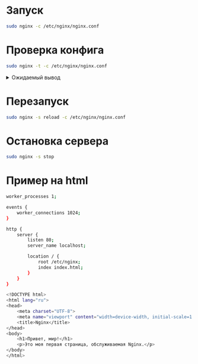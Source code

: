 # Запуск
```sh
sudo nginx -c /etc/nginx/nginx.conf
```
# Проверка конфига

```sh
sudo nginx -t -c /etc/nginx/nginx.conf
```
<details>
  
<summary>Ожидаемый вывод</summary>
  
```sh
nginx: the configuration file /etc/nginx/nginx.conf syntax is ok
nginx: configuration file /etc/nginx/nginx.conf test is successful
```
</details>

# Перезапуск
```sh
sudo nginx -s reload -c /etc/nginx/nginx.conf
```
# Остановка сервера
```sh
sudo nginx -s stop
```
# Пример на html
```sh
worker_processes 1;

events {
    worker_connections 1024;
}

http {
    server {
        listen 80;
        server_name localhost;

        location / {
            root /etc/nginx;
            index index.html;
        }
    }
}
```
```sh
<!DOCTYPE html>
<html lang="ru">
<head>
    <meta charset="UTF-8">
    <meta name="viewport" content="width=device-width, initial-scale=1.0">
    <title>Nginx</title>
</head>
<body>
    <h1>Привет, мир!</h1>
    <p>Это моя первая страница, обслуживаемая Nginx.</p>
</body>
</html>
```

